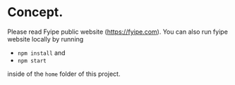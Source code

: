 # Concept. 

Please read Fyipe public website (https://fyipe.com). 
You can also run fyipe website locally by running 

- `npm install` and 
- `npm start` 

inside of the `home` folder of this project. 